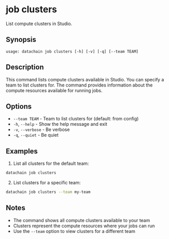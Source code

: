 # job clusters

List compute clusters in Studio.

## Synopsis

```usage
usage: datachain job clusters [-h] [-v] [-q] [--team TEAM]
```

## Description

This command lists compute clusters available in Studio. You can specify a team to list clusters for. The command provides information about the compute resources available for running jobs.

## Options

* `--team TEAM` - Team to list clusters for (default: from config)
* `-h`, `--help` - Show the help message and exit
* `-v`, `--verbose` - Be verbose
* `-q`, `--quiet` - Be quiet

## Examples

1. List all clusters for the default team:
```bash
datachain job clusters
```

2. List clusters for a specific team:
```bash
datachain job clusters --team my-team
```


## Notes

* The command shows all compute clusters available to your team
* Clusters represent the compute resources where your jobs can run
* Use the `--team` option to view clusters for a different team
